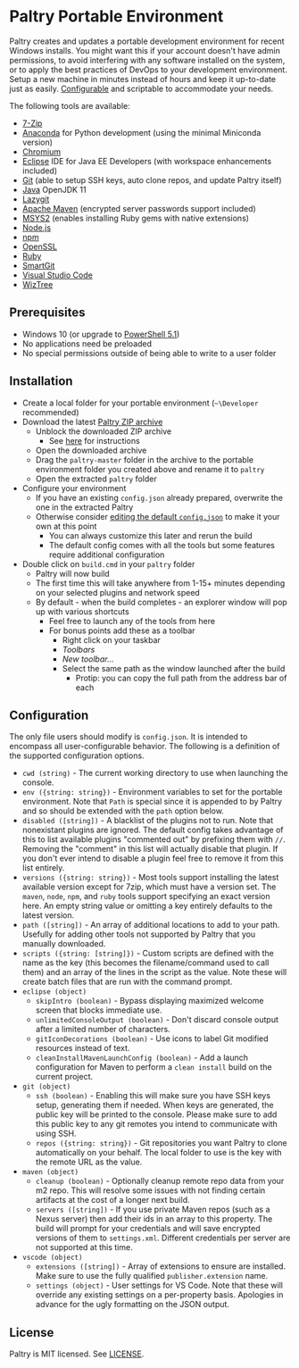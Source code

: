 # Paltry Portable Environment

Paltry creates and updates a portable development environment for recent Windows installs. You might want this if your account doesn't have admin permissions, to avoid interfering with any software installed on the system, or to apply the best practices of DevOps to your development environment. Setup a new machine in minutes instead of hours and keep it up-to-date just as easily. [Configurable](#configuration) and scriptable to accommodate your needs.

The following tools are available:

- [7-Zip](https://www.7-zip.org)
- [Anaconda](https://www.anaconda.com) for Python development (using the minimal Miniconda version)
- [Chromium](https://www.chromium.org)
- [Eclipse](https://www.eclipse.org) IDE for Java EE Developers (with workspace enhancements included)
- [Git](https://git-scm.com) (able to setup SSH keys, auto clone repos, and update Paltry itself)
- [Java](https://openjdk.java.net) OpenJDK 11
- [Lazygit](https://github.com/jesseduffield/lazygit)
- [Apache Maven](https://maven.apache.org) (encrypted server passwords support included)
- [MSYS2](https://www.msys2.org) (enables installing Ruby gems with native extensions)
- [Node.js](https://nodejs.org)
- [npm](https://www.npmjs.com)
- [OpenSSL](https://www.openssl.org)
- [Ruby](https://www.ruby-lang.org)
- [SmartGit](https://www.syntevo.com/smartgit)
- [Visual Studio Code](https://code.visualstudio.com)
- [WizTree](https://antibody-software.com/web/software/software/wiztree-finds-the-files-and-folders-using-the-most-disk-space-on-your-hard-drive)

## Prerequisites

- Windows 10 (or upgrade to [PowerShell 5.1](https://www.microsoft.com/en-us/download/details.aspx?id=54616))
- No applications need be preloaded
- No special permissions outside of being able to write to a user folder

## Installation

- Create a local folder for your portable environment (`~\Developer` recommended)
- Download the latest [Paltry ZIP archive](https://github.com/paltry/paltry/archive/master.zip)
  - Unblock the downloaded ZIP archive
    - See [here](https://blogs.technet.microsoft.com/the_microsoft_excel_support_team_blog/2015/08/19/blocked-access-to-files-with-windows-10) for instructions
  - Open the downloaded archive
  - Drag the `paltry-master` folder in the archive to the portable environment folder you created above and rename it to `paltry`
  - Open the extracted `paltry` folder
- Configure your environment
  - If you have an existing `config.json` already prepared, overwrite the one in the extracted Paltry
  - Otherwise consider [editing the default `config.json`](#configuration) to make it your own at this point
    - You can always customize this later and rerun the build
    - The default config comes with all the tools but some features require additional configuration
- Double click on `build.cmd` in your `paltry` folder
  - Paltry will now build
  - The first time this will take anywhere from 1-15+ minutes depending on your selected plugins and network speed
  - By default - when the build completes - an explorer window will pop up with various shortcuts
    - Feel free to launch any of the tools from here
    - For bonus points add these as a toolbar
      - Right click on your taskbar
      - _Toolbars_
      - _New toolbar..._
      - Select the same path as the window launched after the build
        - Protip: you can copy the full path from the address bar of each

## Configuration

The only file users should modify is `config.json`. It is intended to encompass all user-configurable behavior. The following is a definition of the supported configuration options.

- `cwd (string)` - The current working directory to use when launching the console.
- `env ({string: string})` - Environment variables to set for the portable environment. Note that `Path` is special since it is appended to by Paltry and so should be extended with the `path` option below.
- `disabled ([string])` - A blacklist of the plugins not to run. Note that nonexistant plugins are ignored. The default config takes advantage of this to list available plugins "commented out" by prefixing them with `//`. Removing the "comment" in this list will actually disable that plugin. If you don't ever intend to disable a plugin feel free to remove it from this list entirely.
- `versions ({string: string})` - Most tools support installing the latest available version except for 7zip, which must have a version set. The `maven`, `node`, `npm`, and `ruby` tools support specifying an exact version here. An empty string value or omitting a key entirely defaults to the latest version.
- `path ([string])` - An array of additional locations to add to your path. Usefully for adding other tools not supported by Paltry that you manually downloaded.
- `scripts ({string: [string]})` - Custom scripts are defined with the name as the key (this becomes the filename/command used to call them) and an array of the lines in the script as the value. Note these will create batch files that are run with the command prompt.
- `eclipse (object)`
  - `skipIntro (boolean)` - Bypass displaying maximized welcome screen that blocks immediate use.
  - `unlimitedConsoleOutput (boolean)` - Don't discard console output after a limited number of characters.
  - `gitIconDecorations (boolean)` - Use icons to label Git modified resources instead of text.
  - `cleanInstallMavenLaunchConfig (boolean)` - Add a launch configuration for Maven to perform a `clean install` build on the current project.
- `git (object)`
  - `ssh (boolean)` - Enabling this will make sure you have SSH keys setup, generating them if needed. When keys are generated, the public key will be printed to the console. Please make sure to add this public key to any git remotes you intend to communicate with using SSH.
  - `repos ({string: string})` - Git repositories you want Paltry to clone automatically on your behalf. The local folder to use is the key with the remote URL as the value.
- `maven (object)`
  - `cleanup (boolean)` - Optionally cleanup remote repo data from your m2 repo. This will resolve some issues with not finding certain artifacts at the cost of a longer next build.
  - `servers ([string])` - If you use private Maven repos (such as a Nexus server) then add their ids in an array to this property. The build will prompt for your credentials and will save encrypted versions of them to `settings.xml`. Different credentials per server are not supported at this time.
- `vscode (object)`
  - `extensions ([string])` - Array of extensions to ensure are installed. Make sure to use the fully qualified `publisher.extension` name.
  - `settings (object)` - User settings for VS Code. Note that these will override any existing settings on a per-property basis. Apologies in advance for the ugly formatting on the JSON output.

## License

Paltry is MIT licensed. See [LICENSE](LICENSE.md).
